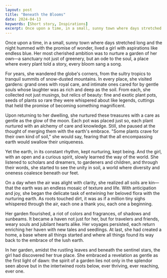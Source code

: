 ```yaml
---
layout: post
title: "Beneath the Blooms"
date: 2024-04-13
keywords: [Short story, Inspirations]
excerpt: Once upon a time, in a small, sunny town where days stretched long and the night hummed with the promise of wonder, lived a girl with aspirations like endless blue. Her most cherished ambition was to nurture a garden of her own—a sanctuary not just of greenery, but an ode to the soul, a place where every plant told a story, every bloom sang a song.
---
```


Once upon a time, in a small, sunny town where days stretched long and the night hummed with the promise of wonder, lived a girl with aspirations like endless blue. Her most cherished ambition was to nurture a garden of her own—a sanctuary not just of greenery, but an ode to the soul, a place where every plant told a story, every bloom sang a song.

For years, she wandered the globe's corners, from the sultry tropics to tranquil summits of snow-dusted mountains. In every place, she visited gardens: grand ones with royal care, and intimate ones cared for by gentle souls whose laughter was as rich and deep as the soil. From each, she collected not just musings, but relics of beauty: fine and exotic plant pots, seeds of plants so rare they were whispered about like legends, cuttings that held the promise of becoming something magnificent.

Upon returning to her dwelling, she nurtured these treasures with a care as gentle as the glow of the moon.  Each pot was placed just so, each plant nurtured with an alchemy of care and knowledge.  Still, she paused at the thought of merging them with the earth's embrace. "Some plants crave for their own kind of soil," she would say, fearing that the all encompassing earth would swallow their uniqueness.

Yet the earth, in its constant rhythm, kept nurturing, kept being. And the girl, with an open and a curious spirit, slowly learned the way of the world. She listened to scholars and dreamers, to gardeners and children, and through their words, she started to see the unity in soil, a world where diversity and oneness coalesce beneath our feet.

On a day when the air was alight with clarity, she realized all soils are kin—that the earth was an endless mosaic of texture and life.  With anticipation and joy, she began the delicate task of entwining her beloved flora with the nurturing earth. As roots touched dirt, it was as if a million tiny sighs whispered through the air, each one a thank you, each one a beginning.

Her garden flourished, a riot of colors and fragrances, of shadows and sunbeams. It became a haven not just for her, but for travelers and friends, weary souls and jubilant hearts alike. Her voyages persisted, each return enriching her haven with new tales and seedlings.  At last, she had created a home, a base where all things started and where all things found its way back to the embrace of the lush earth.

In her garden, amidst the rustling leaves and beneath the sentinel stars, the girl had discovered her true place. She embraced a revelation as gentle as the first light of dawn: the spirit of a garden lies not only in the splendor seen above but in the intertwined roots below, ever thriving, ever reaching, ever one.